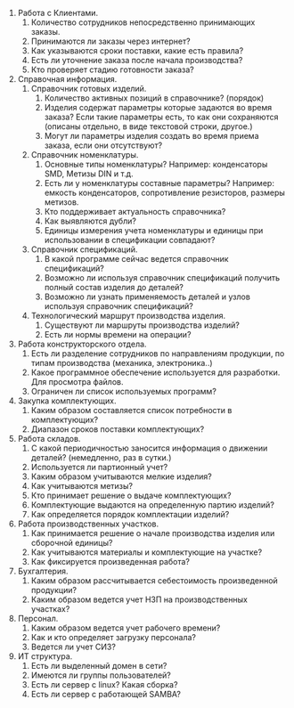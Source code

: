 1. Работа с Клиентами.
	1. Количество сотрудников непосредственно принимающих заказы.
	2. Принимаются ли заказы через интернет?
	3. Как указываются сроки поставки, какие есть правила?
	4. Есть ли уточнение заказа после начала производства?
	5. Кто проверяет стадию готовности заказа?
2. Справочная информация.
	1. Справочник готовых изделий.
		1. Количество активных позиций в справочнике? (порядок)
		2. Изделия содержат параметры которые задаются во время заказа? Если такие параметры есть, то как они сохраняются (описаны отдельно,  в виде текстовой строки, другое.)
		3. Могут ли параметры изделия создать во время приема заказа, если они отсутствуют?
	2.  Справочник номенклатуры.
		1. Основные типы номенклатуры? Например: конденсаторы SMD, Метизы DIN и т.д.
		2. Есть ли у номенклатуры составные параметры? Например: емкость конденсаторов,  сопротивление резисторов, размеры метизов.
		3. Кто поддерживает актуальность справочника? 
		4. Как выявляются дубли?
		5. Единицы измерения учета номенклатуры и единицы при использовании в спецификации совпадают?
	3. Справочник спецификаций.
		1. В какой программе сейчас ведется справочник спецификаций?
		2. Возможно ли используя справочник спецификаций получить полный состав изделия до деталей?
		3. Возможно ли узнать применяемость деталей и узлов используя справочник спецификаций?
	4.  Технологический маршрут производства изделия. 
		1.  Существуют ли маршруты производства  изделий?
		2.  Есть ли нормы времени на операции?
3. Работа конструкторского отдела.
	1. Есть ли разделение  сотрудников по направлениям продукции, по типам производства (механика, электроника..)
	2. Какое программное обеспечение используется для разработки. Для просмотра файлов. 
	3.  Ограничен ли список используемых программ?
4. Закупка комплектующих.
	1. Каким образом составляется список потребности в комплектующих?
	2. Диапазон сроков поставки комплектующих?
5. Работа складов.
	1. С какой периодичностью заносится информация о движении деталей? (немедленно, раз в сутки.) 
	2. Используется ли партионный учет?
	3. Каким образом учитываются мелкие изделия? 
	4. Как учитываются метизы?
	5. Кто принимает решение о выдаче комплектующих?
	6. Комплектующие выдаются на определенную партию изделий?
	7. Как определяется порядок комплектации изделий?
6. Работа производственных участков.
	1. Как принимается решение о начале производства изделия или сборочной единицы?
	2. Как учитываются материалы и комплектующие на участке?
	3. Как фиксируется произведенная работа?
7. Бухгалтерия.
	1. Каким образом рассчитывается себестоимость произведенной продукции? 
	2. Каким образом ведется учет НЗП на производственных участках?
8. Персонал.
	1. Каким образом ведется учет рабочего времени?
	2. Как  и кто определяет загрузку персонала?
	3. Ведется ли учет СИЗ?
9. ИТ структура.
	1. Есть ли выделенный домен в сети?
	2. Имеются ли группы пользователей?
	3. Есть ли сервер с linux? Какая сборка?
	4. Есть ли сервер с работающей SAMBA?
	